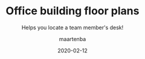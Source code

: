 ---
type: tip
date: 2020-02-12
title: Office building floor plans
topics: [teams]
author: maartenba
subtitle: Helps you locate a team member's desk!
thumbnail: ./thumbnail.png
cardThumbnail: ./card.png
shortVideo:
  poster: ./preview.png
  url: https://youtu.be/a8mhVtmD--w
leadin: |
    **Where can I find my colleagues?**
    
    Find a team member's profile (tip: use **Go to Anything** (<kbd>Ctrl+K</kbd>)) and see where they are seated. Space shows the building floor plan and lets you zoom and pan to see who else may be nearby.
    
    In the team directory, we can filter by location and look at an office building floor plan.
    
    [More about office floor plans...](https://www.jetbrains.com/help/space/office-floor-plan.html)
    
---